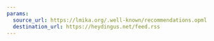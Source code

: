 ```yaml
---
params:
  source_url: https://lmika.org/.well-known/recommendations.opml
  destination_url: https://heydingus.net/feed.rss
---
```

